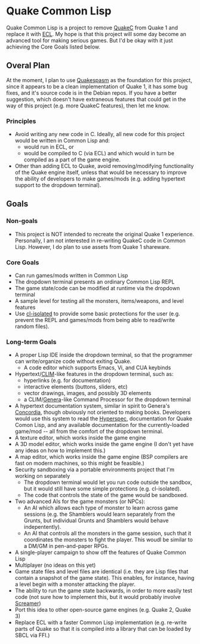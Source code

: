 # Quake Common Lisp

Quake Common Lisp is a project to remove [QuakeC](https://en.wikipedia.org/wiki/QuakeC) from Quake 1 and replace it with [ECL](https://ecl.common-lisp.dev/). My hope is that this project will some day become an advanced tool for making serious games. But I'd be okay with it just achieving the Core Goals listed below.

## Overal Plan

At the moment, I plan to use [Quakespasm](https://quakespasm.sourceforge.net/Quakespasm.html) as the foundation for this project, since it appears to be a clean implementation of Quake 1, it has some bug fixes, and it's source code is in the Debian repos. If you have a better suggestion, which doesn't have extraneous features that could get in the way of this project (e.g. more QuakeC features), then let me know.

### Principles
- Avoid writing any new code in C. Ideally, all new code for this project would be written in Common Lisp and:
  - would run in ECL, or
  - would be compiled to C (via ECL) and which would in turn be compiled as a part of the game engine.
- Other than adding ECL to Quake, avoid removing/modifying functionality of the Quake engine itself, unless that would be necessary to improve the ability of developers to make games/mods (e.g. adding hypertext support to the dropdown terminal).

## Goals

### Non-goals
- This project is NOT intended to recreate the original Quake 1 experience. Personally, I am not interested in re-writing QuakeC code in Common Lisp. However, I do plan to use assets from Quake 1 shareware.

### Core Goals
- Can run games/mods written in Common Lisp
- The dropdown terminal presents an ordinary Common Lisp REPL
- The game state/code can be modified at runtime via the dropdown terminal
- A sample level for testing all the monsters, items/weapons, and level features
- Use [cl-isolated](https://github.com/kanru/cl-isolated) to provide some basic protections for the user (e.g. prevent the REPL and games/mods from being able to read/write random files).

### Long-term Goals
- A proper Lisp IDE inside the dropdown terminal, so that the programmer can write/organize code without exiting Quake.
  - A code editor which supports Emacs, Vi, and CUA keybinds
- Hypertext/[CLIM](https://www.cliki.net/CLIM)-like features in the dropdown terminal, such as:
  - hyperlinks (e.g. for documentation)
  - interactive elements (buttons, sliders, etc)
  - vector drawings, images, and possibly 3D elements
  - a CLIM/[Genera](https://en.wikipedia.org/wiki/Open_Genera)-like Command Processor for the dropdown terminal
- A hypertext documentation system, similar in spirit to Genera's [Concordia](http://www.bitsavers.org/pdf/symbolics/software/genera_8/User_s_Guide_to_Symbolics_Concordia_Book_Design.pdf), though obviously not oriented to making books. Developers would use this system to read the [Hyperspec](http://www.lispworks.com/documentation/HyperSpec/Front/index.htm), documentation for Quake Comon Lisp, and any available documentation for the currently-loaded game/mod -- all from the comfort of the dropdown terminal.
- A texture editor, which works inside the game engine
- A 3D model editor, which works inside the game engine (I don't yet have any ideas on how to implement this.)
- A map editor, which works inside the game engine (BSP compilers are fast on modern machines, so this might be feasible.)
- Security sandboxing via a portable environments project that I'm working on separately
  - The dropdown terminal would let you run code outside the sandbox, but it would still have some simple protections (e.g. cl-isolated).
  - The code that controls the state of the game would be sandboxed.
- Two advanced AIs for the game monsters (or NPCs):
  - An AI which allows each type of monster to learn across game sessions (e.g. the Shamblers would learn separately from the Grunts, but individual Grunts and Shamblers would behave indepentently).
  - An AI that controls all the monsters in the game session, such that it coordinates the monsters to fight the player. This woudl be similar to a DM/GM in pen-and-paper RPGs.
- A single-player campaign to show off the features of Quake Common Lisp
- Multiplayer (no ideas on this yet)
- Game state files and level files are identical (i.e. they are Lisp files that contain a snapshot of the game state). This enables, for instance, having a level begin with a monster attacking the player.
- The ability to run the game state backwards, in order to more easily test code (not sure how to implement this, but it would probably involve [Screamer](https://nikodemus.github.io/screamer/))
- Port this idea to other open-source game engines (e.g. Quake 2, Quake 3)
- Replace ECL with a faster Common Lisp implementation (e.g. re-write parts of Quake so that it is compiled into a library that can be loaded by SBCL via FFI.)
